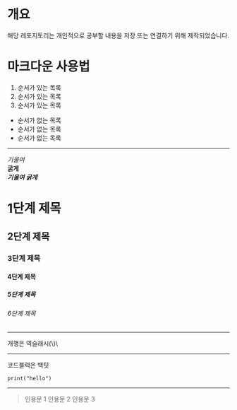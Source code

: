 # 개요
해당 레포지토리는 개인적으로 공부할 내용을 저장 또는 연결하기 위해 제작되었습니다.

# 마크다운 사용법

1. 순서가 있는 목록
2. 순서가 있는 목록
3. 순서가 있는 목록

- 순서가 없는 목록
- 순서가 없는 목록
- 순서가 없는 목록

---

_기울여_ <br>
**굵게** <br>
**_기울여 굵게_**

# 1단계 제목
## 2단계 제목
### 3단계 제목
#### 4단계 제목
##### 5단계 제목
###### 6단계 제목

---

개행은 역슬래시(\\)\\

---

코드블럭은 백팃
```
print("hello")
```

---

> 인용문 1
> 인용문 2
> 인용문 3
